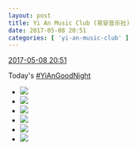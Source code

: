 ```yaml
---
layout: post
title: Yi An Music Club (易安音乐社)
date: 2017-05-08 20:51
categories: [ 'yi-an-music-club' ]
---
```


<div class="weibo-info">
  <a href="http://weibo.com/6094546964/F2ccxnzB4">2017-05-08 20:51</a>
</div>

Today's [#YiAnGoodNight](http://weibo.com/p/10080892b104a59bff303ca883e7931b5b916e)

<!-- more -->

<ul class="weibo-pic-list-2">
  <li class="weibo-pic">
    <a href="http://wx3.sinaimg.cn/mw690/006Es64Agy1ffe8w7bgsvj32kw3vdx6s.jpg"><img src="http://wx3.sinaimg.cn/thumb150/006Es64Agy1ffe8w7bgsvj32kw3vdx6s.jpg" /></a>
  </li>
  <li class="weibo-pic">
    <a href="http://wx3.sinaimg.cn/mw690/006Es64Agy1ffe8w1v1ndj32kw3vdx6s.jpg"><img src="http://wx3.sinaimg.cn/thumb150/006Es64Agy1ffe8w1v1ndj32kw3vdx6s.jpg" /></a>
  </li>
  <li class="weibo-pic">
    <a href="http://wx2.sinaimg.cn/mw690/006Es64Agy1ffe8wcith8j32kw3vdu10.jpg"><img src="http://wx2.sinaimg.cn/thumb150/006Es64Agy1ffe8wcith8j32kw3vdu10.jpg" /></a>
  </li>
  <li class="weibo-pic">
    <a href="http://wx3.sinaimg.cn/mw690/006Es64Agy1ffe8whbz53j32kw3vd4qu.jpg"><img src="http://wx3.sinaimg.cn/thumb150/006Es64Agy1ffe8whbz53j32kw3vd4qu.jpg" /></a>
  </li>
  <li class="weibo-pic">
    <a href="http://wx4.sinaimg.cn/mw690/006Es64Agy1ffe8wlq1bzj32kw3vd7wk.jpg"><img src="http://wx4.sinaimg.cn/thumb150/006Es64Agy1ffe8wlq1bzj32kw3vd7wk.jpg" /></a>
  </li>
  <li class="weibo-pic">
    <a href="http://wx4.sinaimg.cn/mw690/006Es64Agy1ffe8wqpku0j33rj2nhu10.jpg"><img src="http://wx4.sinaimg.cn/thumb150/006Es64Agy1ffe8wqpku0j33rj2nhu10.jpg" /></a>
  </li>
</ul>

